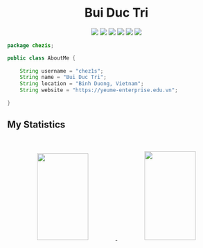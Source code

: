<h1 align="center">
  <b>Bui Duc Tri</b>
</h1>

<p>
    <div align="center">
        <img src="https://img.shields.io/badge/Java-bd4234?style=for-the-badge&logo=oracle&logoColor=bd4234&labelColor=282828">
        <img src="https://img.shields.io/badge/-Javascript-F7DF1E?style=for-the-badge&logo=javascript&logoColor=F7DF1E&labelColor=282828">
        <img src="https://img.shields.io/badge/-Lua-00007f?style=for-the-badge&logo=lua&logoColor=00007f&labelColor=282828">
        <img src="https://img.shields.io/badge/-MariaDB-c0765a?style=for-the-badge&logo=mariadb&logoColor=c0765a&labelColor=282828">
        <img src="https://img.shields.io/badge/GitHub-fff?style=for-the-badge&logo=github&logoColor=fff&labelColor=282828">
        <img src="https://img.shields.io/badge/PHP-blue?style=for-the-badge&logo=php&logoColor=fff&labelColor=282828">
    </div>
</p>

``` java
package chezis;

public class AboutMe {
    
    String username = "chez1s";
    String name = "Bui Duc Tri";
    String location = "Binh Duong, Vietnam";
    String website = "https://yeume-enterprise.edu.vn";
    
}
```

## My Statistics

<br/>
<p align="center">
  <a href="https://yeume-enterprise.edu.vn/">
    <img width="48.5%" height="200px" src="https://github-readme-stats.vercel.app/api?username=TRIBUI106&show_icons=true&theme=gruvbox&hide_border=true" />
    <img width="48.5%" height="205px" src="https://github-readme-streak-stats.herokuapp.com/?user=TRIBUI106&theme=gruvbox&hide_border=true" />
  </a>
</p>
<br>
